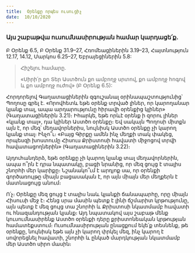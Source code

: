 ```yaml
---
title:  Օրենքը որպես ուսուցիչ
date:  10/10/2020
---
```


### Այս շաբաթվա ուսումնասիրության համար կարդացե՛ք.
Բ Օրենք 6.5, Բ Օրենք 31.9–27, Հռոմեացիներին 3.19–23, Հայտնություն 12.17, 14.12, Մարկոս 6.25–27, Եբրայեցիներին 5.8:

> <p>Հիշելու համարը.<p>
> «Սիրի՛ր քո Տեր Աստծուն քո ամբողջ սրտով, քո ամբողջ հոգով և քո ամբողջ ուժով» (Բ Օրենք 6.5):

Հորդորելով Գաղատացիներին զգուշանալ օրինապաշտությունից՝ Պողոսը գրել է. «Որովհետև եթե օրենք տրված լիներ, որ կարողանար կյանք տալ, ապա արդարությունը հիրավի օրենքից կլիներ» (Գաղատացիներին 3.21)։ Իհարկե, եթե որևէ օրենք ի զորու լիներ «կյանք տալ», դա կլիներ Աստծո օրենքը։ Եվ սակայն Պողոսի միտքն այն է, որ մեզ՝ մեղավորներիս, նույնիսկ Աստծո օրենքը չի կարող կյանք տալ։ Ինչո՞ւ։ «Բայց Գիրքը ամեն ինչ մեղքի տակ փակեց, որպեսզի խոստումը Հիսուս Քրիստոսի հավատի միջոցով տրվի հավատացողներին» (Գաղատացիներին 3.22)։

Այդուհանդերձ, եթե օրենքը չի կարող կյանք տալ մեղավորներին, ապա ո՞րն է դրա նպատակը, բացի նրանից, որ մեզ ցույց է տալիս շնորհի մեր կարիքը։ Նշանակո՞ւմ է արդյոք սա, որ օրենքի գործառույթը միայն բացասական է, որ այն միայն մեր մեղքերն է մատնացույց անում։

Ո՛չ։ Օրենքը մեզ ցույց է տալիս նաև կյանքի ճանապարհը, որը միայն Հիսուսի մեջ է։ Հենց սրա մասին պետք է լինի ճշմարիտ կրթությունը, այն պետք է մեզ ցույց տա շնորհի և Քրիստոսի նկատմամբ հավատի ու հնազանդության կյանք։ Այդ նպատակով այս շաբաթ մենք կուսումնասիրենք Աստծո օրենքի դերը քրիստոնեական կրթության համատեքստում։ Ուսումնասիրության ընացքում եկե՛ք տեսնենք, թե օրենքը, նույնիսկ եթե այն չի կարող փրկել մեզ, ինչ կարող է սովորեցնել հավատի, շնորհի և ընկած մարդկության նկատմամբ մեր Աստծո սիրո մասին։